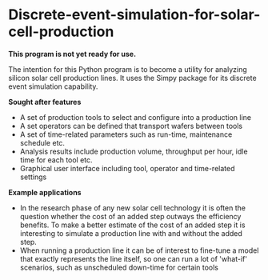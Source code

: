 Discrete-event-simulation-for-solar-cell-production
===================================================

<b>This program is not yet ready for use.</b>

The intention for this Python program is to become a utility for analyzing silicon solar cell production lines.
It uses the Simpy package for its discrete event simulation capability.

<b>Sought after features</b>
- A set of production tools to select and configure into a production line
- A set operators can be defined that transport wafers between tools
- A set of time-related parameters such as run-time, maintenance schedule etc.
- Analysis results include production volume, throughput per hour, idle time for each tool etc.
- Graphical user interface including tool, operator and time-related settings

<b>Example applications</b>
- In the research phase of any new solar cell technology it is often the question whether the cost of an added step outways the efficiency benefits. To make a better estimate of the cost of an added step it is interesting to simulate a production line with and without the added step.
- When running a production line it can be of interest to fine-tune a model that exactly represents the line itself, so one can run a lot of 'what-if' scenarios, such as unscheduled down-time for certain tools
